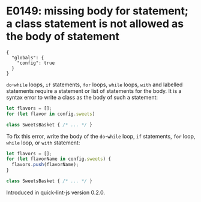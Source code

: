 # E0149: missing body for statement; a class statement is not allowed as the body of statement

```config-for-examples
{
  "globals": {
    "config": true
  }
}
```

`do`-`while` loops, `if` statements, `for` loops, `while` loops, `with` and labelled
statements require a statement or list of statements for the body. It is a
syntax error to write a class as the body of such a statement:

```javascript
let flavors = [];
for (let flavor in config.sweets)

class SweetsBasket { /* ... */ }
```

To fix this error, write the body of the `do`-`while` loop, `if` statements,
   `for` loop, `while` loop, or `with` statement:

```javascript
let flavors = [];
for (let flavorName in config.sweets) {
  flavors.push(flavorName);
}

class SweetsBasket { /* ... */ }
```

Introduced in quick-lint-js version 0.2.0.
